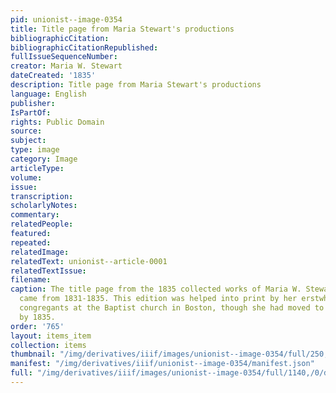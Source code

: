 ```yaml
---
pid: unionist--image-0354
title: Title page from Maria Stewart's productions
bibliographicCitation: 
bibliographicCitationRepublished: 
fullIssueSequenceNumber: 
creator: Maria W. Stewart
dateCreated: '1835'
description: Title page from Maria Stewart's productions
language: English
publisher: 
IsPartOf: 
rights: Public Domain
source: 
subject: 
type: image
category: Image
articleType: 
volume: 
issue: 
transcription: 
scholarlyNotes: 
commentary: 
relatedPeople: 
featured: 
repeated: 
relatedImage: 
relatedText: unionist--article-0001
relatedTextIssue: 
filename: 
caption: The title page from the 1835 collected works of Maria W. Stewart. The contents
  came from 1831-1835. This edition was helped into print by her erstwhile fellow
  congregants at the Baptist church in Boston, though she had moved to New York City
  by 1835.
order: '765'
layout: items_item
collection: items
thumbnail: "/img/derivatives/iiif/images/unionist--image-0354/full/250,/0/default.jpg"
manifest: "/img/derivatives/iiif/unionist--image-0354/manifest.json"
full: "/img/derivatives/iiif/images/unionist--image-0354/full/1140,/0/default.jpg"
---
```

